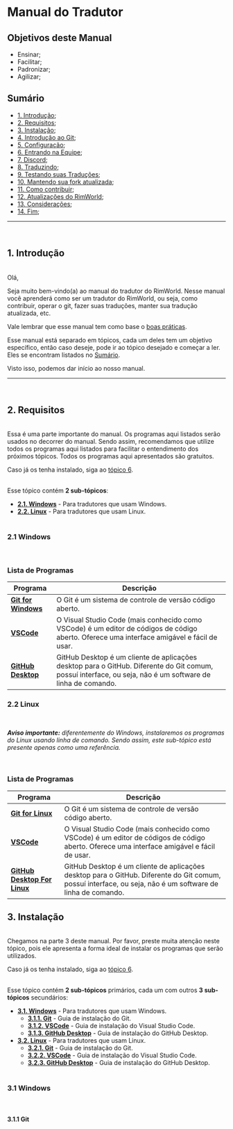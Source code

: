 # Manual do Tradutor

## Objetivos deste Manual

- Ensinar;
- Facilitar;
- Padronizar;
- Agilizar;

## Sumário

- [1. Introdução](#1-introdução);
- [2. Requisitos](#2-requisitos);
- [3. Instalação](#3-instalação);
- [4. Introdução ao Git](#4-introdução-ao-git);
- [5. Configuração](#5-configuração);
- [6. Entrando na Equipe](#6-entrando-na-equipe);
- [7. Discord](#7-discord);
- [8. Traduzindo](#8-traduzindo);
- [9. Testando suas Traduções](#9-testando-suas-traduções);
- [10. Mantendo sua fork atualizada](#10-mantendo-sua-fork-atualizada);
- [11. Como contribuir](#11-como-contribuir);
- [12. Atualizações do RimWorld](#12-atualizações-do-rimworld);
- [13. Considerações](#13-considerações);
- [14. Fim](#14-fim);

-------
<br>

## 1. Introdução

<br>
Olá,

Seja muito bem-vindo(a) ao manual do tradutor do RimWorld. Nesse manual você aprenderá como ser um tradutor do RimWorld, ou seja, como contribuir, operar o git, fazer suas traduções, manter sua tradução atualizada, etc.

Vale lembrar que esse manual tem como base o [boas práticas](https://github.com/Ludeon/RimWorld-PortugueseBrazilian/blob/master/Manuais/boaspraticas.md).

Esse manual está separado em tópicos, cada um deles tem um objetivo específico, então caso deseje, pode ir ao tópico desejado e começar a ler. Eles se encontram listados no [Sumário](#sumário).

Visto isso, podemos dar início ao nosso manual.

-------
<br>

## 2. Requisitos

<br>
Essa é uma parte importante do manual. Os programas aqui listados serão usados no decorrer do manual. Sendo assim, recomendamos que utilize todos os programas aqui listados para facilitar o entendimento dos próximos tópicos. Todos os programas aqui apresentados são gratuitos.

Caso já os tenha instalado, siga ao [tópico 6](#6-entrando-na-equipe).
<br><br>

Esse tópico contém **2 sub-tópicos**:

- **[2.1. Windows](#21-windows)** - Para tradutores que usam Windows.
- **[2.2. Linux](#22-linux)** - Para tradutores que usam Linux.
<br><br>

### 2.1 Windows

<br>

### Lista de Programas

| Programa | Descrição |
|----------|------------|
| **[Git for Windows](https://git-scm.com/download/win)** | O Git é um sistema de controle de versão código aberto. |
| **[VSCode](https://code.visualstudio.com/)** | O Visual Studio Code (mais conhecido como VSCode) é um editor de códigos de código aberto. Oferece uma interface amigável e fácil de usar. |
| **[GitHub Desktop](https://desktop.github.com/)** | GitHub Desktop é um cliente de aplicações desktop para o GitHub. Diferente do Git comum, possuí interface, ou seja, não é um software de linha de comando. |

### 2.2 Linux

<br>

***Aviso importante:** diferentemente do Windows, instalaremos os programas do Linux usando linha de comando. Sendo assim, este sub-tópico está presente apenas como uma referência.*

<br>

### Lista de Programas

| Programa | Descrição |
|----------|------------|
| **[Git for Linux](https://git-scm.com/download/linux)** | O Git é um sistema de controle de versão código aberto. |
| **[VSCode](https://code.visualstudio.com/)** | O Visual Studio Code (mais conhecido como VSCode) é um editor de códigos de código aberto. Oferece uma interface amigável e fácil de usar. |
| **[GitHub Desktop For Linux](https://github.com/shiftkey/desktop/)** | GitHub Desktop é um cliente de aplicações desktop para o GitHub. Diferente do Git comum, possuí interface, ou seja, não é um software de linha de comando. |

## 3. Instalação

<br>
Chegamos na parte 3 deste manual. Por favor, preste muita atenção neste tópico, pois ele apresenta a forma ideal de instalar os programas que serão utilizados.

Caso já os tenha instalado, siga ao [tópico 6](#6-entrando-na-equipe).
<br><br>

Esse tópico contém **2 sub-tópicos** primários, cada um com outros **3 sub-tópicos** secundários:

- **[3.1. Windows](#31-windows)** - Para tradutores que usam Windows.
  - **[3.1.1. Git](#311-git)** - Guia de instalação do Git.
  - **[3.1.2. VSCode](#312-vscode)** - Guia de instalação do Visual Studio Code.
  - **[3.1.3. GitHub Desktop](#313-github-desktop)** - Guia de instalação do GitHub Desktop.
- **[3.2. Linux](#32-linux)** - Para tradutores que usam Linux.
  - **[3.2.1. Git](#321-git)** - Guia de instalação do Git.
  - **[3.2.2. VSCode](#322-vscode)** - Guia de instalação do Visual Studio Code.
  - **[3.2.3. GitHub Desktop](#323-github-desktop)** - Guia de instalação do GitHub Desktop.
<br><br>

### 3.1 Windows

<br>

#### 3.1.1 Git
